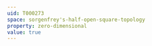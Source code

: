 ```yaml
---
uid: T000273
space: sorgenfrey's-half-open-square-topology
property: zero-dimensional
value: true
---
```

